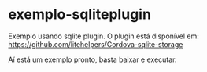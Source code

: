 # exemplo-sqliteplugin
Exemplo usando sqlite plugin. O plugin está disponível em: https://github.com/litehelpers/Cordova-sqlite-storage

Aí está um exemplo pronto, basta baixar e executar.
